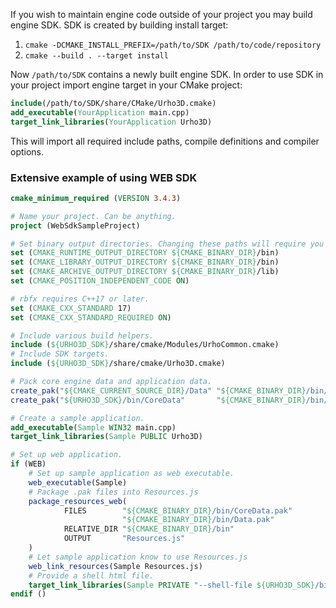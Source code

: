 If you wish to maintain engine code outside of your project you may build engine SDK. SDK is created by building install target:

1. `cmake -DCMAKE_INSTALL_PREFIX=/path/to/SDK /path/to/code/repository`
2. `cmake --build . --target install`

Now `/path/to/SDK` contains a newly built engine SDK. In order to use SDK in your project import engine target in your CMake project:

```cmake
include(/path/to/SDK/share/CMake/Urho3D.cmake)
add_executable(YourApplication main.cpp)
target_link_libraries(YourApplication Urho3D)
```

This will import all required include paths, compile definitions and compiler options.

### Extensive example of using WEB SDK

```cmake
cmake_minimum_required (VERSION 3.4.3)

# Name your project. Can be anything.
project (WebSdkSampleProject)

# Set binary output directories. Changing these paths will require you adjusting your resource path configuration!
set (CMAKE_RUNTIME_OUTPUT_DIRECTORY ${CMAKE_BINARY_DIR}/bin)
set (CMAKE_LIBRARY_OUTPUT_DIRECTORY ${CMAKE_BINARY_DIR}/bin)
set (CMAKE_ARCHIVE_OUTPUT_DIRECTORY ${CMAKE_BINARY_DIR}/lib)
set (CMAKE_POSITION_INDEPENDENT_CODE ON)

# rbfx requires C++17 or later.
set (CMAKE_CXX_STANDARD 17)
set (CMAKE_CXX_STANDARD_REQUIRED ON)

# Include various build helpers.
include (${URHO3D_SDK}/share/cmake/Modules/UrhoCommon.cmake)
# Include SDK targets.
include (${URHO3D_SDK}/share/cmake/Urho3D.cmake)

# Pack core engine data and application data.
create_pak("${CMAKE_CURRENT_SOURCE_DIR}/Data" "${CMAKE_BINARY_DIR}/bin/Data.pak")
create_pak("${URHO3D_SDK}/bin/CoreData"       "${CMAKE_BINARY_DIR}/bin/CoreData.pak")

# Create a sample application.
add_executable(Sample WIN32 main.cpp)
target_link_libraries(Sample PUBLIC Urho3D)

# Set up web application.
if (WEB)
    # Set up sample application as web executable.
    web_executable(Sample)
    # Package .pak files into Resources.js
    package_resources_web(
            FILES        "${CMAKE_BINARY_DIR}/bin/CoreData.pak"
                         "${CMAKE_BINARY_DIR}/bin/Data.pak"
            RELATIVE_DIR "${CMAKE_BINARY_DIR}/bin"
            OUTPUT       "Resources.js"
    )
    # Let sample application know to use Resources.js
    web_link_resources(Sample Resources.js)
    # Provide a shell html file.
    target_link_libraries(Sample PRIVATE "--shell-file ${URHO3D_SDK}/bin/shell.html")
endif ()
```